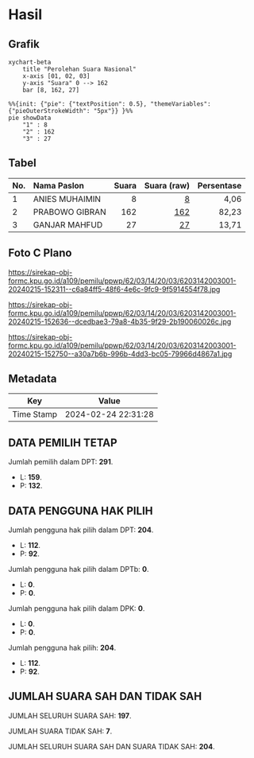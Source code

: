 # Hasil

## Grafik

```mermaid
xychart-beta
    title "Perolehan Suara Nasional"
    x-axis [01, 02, 03]
    y-axis "Suara" 0 --> 162
    bar [8, 162, 27]
```

```mermaid
%%{init: {"pie": {"textPosition": 0.5}, "themeVariables": {"pieOuterStrokeWidth": "5px"}} }%%
pie showData
    "1" : 8
    "2" : 162
    "3" : 27
```

## Tabel

| No. | Nama Paslon    | Suara | Suara (raw) | Persentase |
|:--- |:-------------- | -----:| -----------:| ----------:|
| 1   | ANIES MUHAIMIN | 8     | [8][p-1]    | 4,06       |
| 2   | PRABOWO GIBRAN | 162   | [162][p-2]  | 82,23      |
| 3   | GANJAR MAHFUD  | 27    | [27][p-3]   | 13,71      |


[p-1]: https://github.com/gigit-pemilu/pemilu-2024/blob/main/pilpres/hitung-suara/sub/62-kalimantan-tengah/sub/03-kapuas/sub/14-pasak-talawang/sub/2003-sei-ringin/sub/001-tps/sub/paslon-1.txt
[p-2]: https://github.com/gigit-pemilu/pemilu-2024/blob/main/pilpres/hitung-suara/sub/62-kalimantan-tengah/sub/03-kapuas/sub/14-pasak-talawang/sub/2003-sei-ringin/sub/001-tps/sub/paslon-2.txt
[p-3]: https://github.com/gigit-pemilu/pemilu-2024/blob/main/pilpres/hitung-suara/sub/62-kalimantan-tengah/sub/03-kapuas/sub/14-pasak-talawang/sub/2003-sei-ringin/sub/001-tps/sub/paslon-3.txt

## Foto C Plano

https://sirekap-obj-formc.kpu.go.id/a109/pemilu/ppwp/62/03/14/20/03/6203142003001-20240215-152311--c6a84ff5-48f6-4e6c-9fc9-9f5914554f78.jpg

https://sirekap-obj-formc.kpu.go.id/a109/pemilu/ppwp/62/03/14/20/03/6203142003001-20240215-152636--dcedbae3-79a8-4b35-9f29-2b190060026c.jpg

https://sirekap-obj-formc.kpu.go.id/a109/pemilu/ppwp/62/03/14/20/03/6203142003001-20240215-152750--a30a7b6b-996b-4dd3-bc05-79966d4867a1.jpg


## Metadata

| Key        | Value               |
| ---------- | ------------------- |
| Time Stamp | 2024-02-24 22:31:28 |


## DATA PEMILIH TETAP

Jumlah pemilih dalam DPT: **291**.
 * L: **159**.
 * P: **132**.

## DATA PENGGUNA HAK PILIH

Jumlah pengguna hak pilih dalam DPT: **204**.
 * L: **112**.
 * P: **92**.

Jumlah pengguna hak pilih dalam DPTb: **0**.
 * L: **0**.
 * P: **0**.

Jumlah pengguna hak pilih dalam DPK: **0**.
 * L: **0**.
 * P: **0**.

Jumlah pengguna hak pilih: **204**.
 * L: **112**.
 * P: **92**.

## JUMLAH SUARA SAH DAN TIDAK SAH

JUMLAH SELURUH SUARA SAH: **197**.

JUMLAH SUARA TIDAK SAH: **7**.

JUMLAH SELURUH SUARA SAH DAN SUARA TIDAK SAH: **204**.


